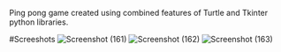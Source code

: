 Ping pong game created using combined features of Turtle and Tkinter python libraries.

#Screeshots
![Screenshot (161)](https://github.com/botdotpy/Ping-pong-game/assets/131703097/3cfee571-5f49-4d04-9825-15b1e613e26c)
![Screenshot (162)](https://github.com/botdotpy/Ping-pong-game/assets/131703097/83cf8c6f-0628-492f-ab9b-fc6dba86bc1b)
![Screenshot (163)](https://github.com/botdotpy/Ping-pong-game/assets/131703097/10aa295b-627a-4b59-86a0-19436942708f)

